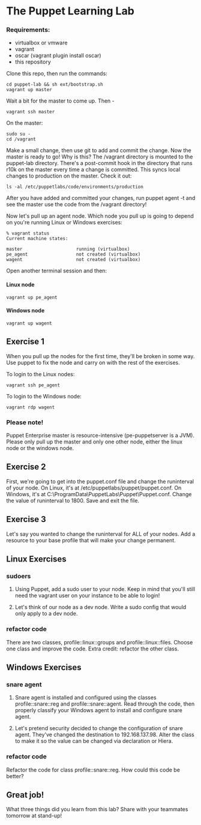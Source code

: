 # The Puppet Learning Lab

### Requirements:

* virtualbox or vmware
* vagrant
* oscar (vagrant plugin install oscar)
* this repository

Clone this repo, then run the commands:

```
cd puppet-lab && sh ext/bootstrap.sh
vagrant up master
```

Wait a bit for the master to come up. Then -

```
vagrant ssh master
```

On the master:

```
sudo su -
cd /vagrant
```

Make a small change, then use git to add and commit the change. Now the master is ready to go! Why is this? The /vagrant directory is mounted to the puppet-lab directory. There's a post-commit hook in the directory that runs r10k on the master every time a change is committed. This syncs local changes to production on the master. Check it out:

```
ls -al /etc/puppetlabs/code/environments/production
```

After you have added and committed your changes, run puppet agent -t and see the master use the code from the /vagrant directory!

Now let's pull up an agent node. Which node you pull up is going to depend on you're running Linux or Windows exercises:

```
% vagrant status
Current machine states:

master                    running (virtualbox)
pe_agent                  not created (virtualbox)
wagent                    not created (virtualbox)
```

Open another terminal session and then:

#### Linux node

```
vagrant up pe_agent
```

#### Windows node

```
vagrant up wagent 
```

## Exercise 1

When you pull up the nodes for the first time, they'll be broken in some way. Use puppet to fix the node and carry on with the rest of the exercises.

To login to the Linux nodes:

```
vagrant ssh pe_agent
```

To login to the Windows node:

```
vagrant rdp wagent
```

### Please note!

Puppet Enterprise master is resource-intensive (pe-puppetserver is a JVM). Please only pull up the master and only one other node, either the linux node or the windows node.

## Exercise 2

First, we're going to get into the puppet.conf file and change the runinterval of your node. On Linux, it's at /etc/puppetlabs/puppet/puppet.conf. On Windows, it's at C:\ProgramData\PuppetLabs\Puppet\Puppet.conf. Change the value of runinterval to 1800. Save and exit the file.

## Exercise 3

Let's say you wanted to change the runinterval for ALL of your nodes. Add a resource to your base profile that will make your change permanent.

## Linux Exercises

### sudoers

1. Using Puppet, add a sudo user to your node. Keep in mind that you'll still need the vagrant user on your instance to be able to login!

2. Let's think of our node as a dev node. Write a sudo config that would only apply to a dev node.

### refactor code

There are two classes, profile::linux::groups and profile::linux::files. Choose one class and improve the code. Extra credit: refactor the other class.

## Windows Exercises

### snare agent

1. Snare agent is installed and configured using the classes profile::snare::reg and profile::snare::agent. Read through the code, then properly classify your Windows agent to install and configure snare agent.

2. Let's pretend security decided to change the configuration of snare agent. They've changed the destination to 192.168.137.98. Alter the class to make it so the value can be changed via declaration or Hiera.


### refactor code

Refactor the code for class profile::snare::reg. How could this code be better?

## Great job!

What three things did you learn from this lab? Share with your teammates tomorrow at stand-up!


